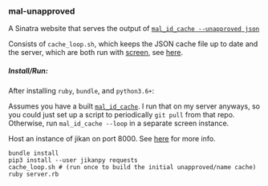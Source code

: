 ### mal-unapproved

A Sinatra website that serves the output of [`mal_id_cache --unapproved json`](https://github.com/seanbreckenridge/mal-id-cache)

Consists of `cache_loop.sh`, which keeps the JSON cache file up to date and the server, which are both run with [screen](https://www.gnu.org/software/screen/), see [here](https://github.com/seanbreckenridge/vps/blob/master/restart).

##### Install/Run:

After installing `ruby`, `bundle`, and `python3.6+`:

Assumes you have a built [`mal_id_cache`](https://github.com/seanbreckenridge/mal-id-cache). I run that on my server anyways, so you could just set up a script to periodically `git pull` from that repo. Otherwise, run `mal_id_cache --loop` in a separate screen instance.

Host an instance of jikan on port 8000. See [here](https://github.com/jikan-me/jikan-rest#01-installation-prerequisites) for more info.

```
bundle install
pip3 install --user jikanpy requests
cache_loop.sh # (run once to build the initial unapproved/name cache)
ruby server.rb
```
